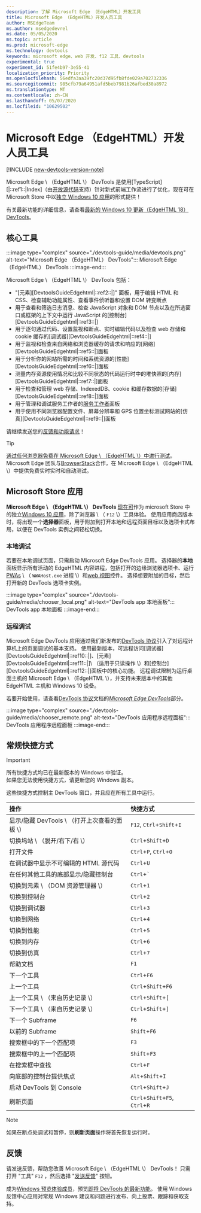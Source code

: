 ```yaml
---
description: 了解 Microsoft Edge （EdgeHTML）开发工具
title: Microsoft Edge （EdgeHTML）开发人员工具
author: MSEdgeTeam
ms.author: msedgedevrel
ms.date: 05/05/2020
ms.topic: article
ms.prod: microsoft-edge
ms.technology: devtools
keywords: microsoft edge、web 开发、f12 工具、devtools
experimental: true
experiment_id: 51fe4b97-3e55-41
localization_priority: Priority
ms.openlocfilehash: 56edfa3aa39fc20d37d95fb8fde029a702732336
ms.sourcegitcommit: 985cfb79a64951afd5beb7981b26afbed30a8972
ms.translationtype: MT
ms.contentlocale: zh-CN
ms.lasthandoff: 05/07/2020
ms.locfileid: "10629502"
---
```

# Microsoft Edge （EdgeHTML）开发人员工具  

[!INCLUDE [new-devtools-version-note](includes/new-devtools-version-note.md)]  

Microsoft Edge \ （EdgeHTML \） DevTools 是使用[TypeScript][|::ref1::|Index]（由[开放源代码][GithubMicrosoftChakracore]支持）针对新式前端工作流进行了优化，现在可在 Microsoft Store 中以[独立 Windows 10 应用][MicrosoftStoreEdgeDevtoolsPreview]的形式提供！  

有关最新功能的详细信息，请查看[最新的 Windows 10 更新（EdgeHTML 18） DevTools][DevtoolsGuideEdgehtmlWhatsnew]。  

## 核心工具  

:::image type="complex" source="./devtools-guide/media/devtools.png" alt-text="Microsoft Edge （EdgeHTML） DevTools":::
   Microsoft Edge （EdgeHTML） DevTools
:::image-end:::

<!--![Microsoft Edge \(EdgeHTML\) DevTools][ImageDevtoolsEdgehtml]  -->  

Microsoft Edge \ （EdgeHTML \） DevTools 包括：  

*   "[元素][DevtoolsGuideEdgehtml|::ref2::|]" 面板，用于编辑 HTML 和 CSS、检查辅助功能属性、查看事件侦听器和设置 DOM 转变断点  
*   用于查看和筛选日志消息、检查 JavaScript 对象和 DOM 节点以及在所选窗口或框架的上下文中运行 JavaScript 的[控制台][DevtoolsGuideEdgehtml|::ref3::|]  
*   用于逐句通过代码、设置监视和断点、实时编辑代码以及检查 web 存储和 cookie 缓存的[调试器][DevtoolsGuideEdgehtml|::ref4::|]  
*   用于监视和检查来自网络和浏览器缓存的请求和响应的[网络][DevtoolsGuideEdgehtml|::ref5::|]面板  
*   用于分析你的网站所需的时间和系统资源的[性能][DevtoolsGuideEdgehtml|::ref6::|]面板  
*   测量内存资源使用情况和比较不同状态的代码运行时中的堆快照的[内存][DevtoolsGuideEdgehtml|::ref7::|]面板  
*   用于检查和管理 web 存储、IndexedDB、cookie 和缓存数据的[存储][DevtoolsGuideEdgehtml|::ref8::|]面板  
*   用于管理和调试服务工作者的[服务工作者][DevtoolsGuideEdgehtmlServiceworkers]面板  
*   用于使用不同浏览器配置文件、屏幕分辨率和 GPS 位置坐标测试网站的[仿真][DevtoolsGuideEdgehtml|::ref9::|]面板  

请继续发送您的[反馈和功能请求](#feedback)！  

> [!TIP]
> [通过任何浏览器免费在 Microsoft Edge \ （EdgeHTML \）中进行测试][BrowserstackEdgehtml]。  
> Microsoft Edge 团队与[BrowserStack][BrowserstackEdgehtml]合作，在 Microsoft Edge \ （EdgeHTML \）中提供免费实时实时和自动测试。  

## Microsoft Store 应用  

**Microsoft Edge \ （EdgeHTML \） DevTools** [现在可][DevtoolsGuideEdgehtmlWhatsnew]作为 microsoft Store 中的独立[Windows 10 应用][MicrosoftStoreEdgeDevtoolsPreview]，除了浏览器 \ （ `F12` \）工具体验。  使用应用商店版本时，将出现一个**选择器**面板，用于附加到打开本地和远程页面目标以及选项卡式布局，以便在 DevTools 实例之间轻松切换。  

### 本地调试  

若要在本地调试页面，只需启动 Microsoft Edge DevTools 应用。  选择器的**本地**面板显示所有活动的 EdgeHTML 内容进程，包括打开的边缘浏览器选项卡、运行[PWAs][PwasEdgehtmlIndex] \ （ `WWAHost.exe` 进程 \）和[web 视图][HostingWebview]控件。  选择想要附加的目标，然后打开新的 DevTools 选项卡实例。  

:::image type="complex" source="./devtools-guide/media/chooser_local.png" alt-text="DevTools app 本地面板":::
   DevTools app 本地面板
:::image-end:::

<!--![DevTools app Local panel][ImageDevtoolsGuideEdgehtmlChooselocal]  -->  

### 远程调试  

Microsoft Edge DevTools 应用通过我们新发布的[DevTools 协议][DevtoolsProtocolEdgehtmlIndex]引入了对远程计算机上的页面调试的基本支持。  使用最新版本，可远程访问[调试器][DevtoolsGuideEdgehtml|::ref10::|]、[元素][DevtoolsGuideEdgehtml|::ref11::|]\ （适用于只读操作 \）和[控制台][DevtoolsGuideEdgehtml|::ref12::|]面板中的核心功能。  远程调试限制为运行桌面主机的 Microsoft Edge \ （EdgeHTML \），并支持未来版本中的其他 EdgeHTML 主机和 Windows 10 设备。  

若要开始使用，请查看[DevTools 协议][DevtoolsProtocolEdgehtmlIndex]文档的[*Microsoft Edge DevTools*][DevtoolsProtocolEdgehtmlClientsEdgePreview]部分。  

:::image type="complex" source="./devtools-guide/media/chooser_remote.png" alt-text="DevTools 应用程序远程面板":::
   DevTools 应用程序远程面板
:::image-end:::

<!--![DevTools app Remote panel][ImageDevtoolsGuideEdgehtmlRemote]  -->  

## 常规快捷方式  

> [!IMPORTANT]
> 所有快捷方式均已在最新版本的 Windows 中验证。  
> 如果您无法使用快捷方式，请更新您的 Windows 副本。  

这些快捷方式控制主 DevTools 窗口，并且应在所有工具中运行。  

| 操作 | 快捷方式 |  
|:--- |:--- |  
| 显示/隐藏 DevTools \ （打开上次查看的面板 \） | `F12`, `Ctrl`+`Shift`+`I` |  
| 切换坞站 \ （脱开/右下/右 \） | `Ctrl`+`Shift`+`D` |  
| 打开文件 | `Ctrl`+`P`, `Ctrl`+`O` |  
| 在调试器中显示不可编辑的 HTML 源代码 | `Ctrl`+`U` |  
| 在任何其他工具的底部显示/隐藏控制台  | `Ctrl`+`` ` `` |  
| 切换到元素 \ （DOM 资源管理器 \） | `Ctrl`+`1` |  
| 切换到控制台 |  `Ctrl`+`2` |  
| 切换到调试器 | `Ctrl`+`3` |  
| 切换到网络 | `Ctrl`+`4` |  
| 切换到性能 | `Ctrl`+`5` |  
| 切换到内存 | `Ctrl`+`6` |  
| 切换到仿真 | `Ctrl`+`7` |  
| 帮助文档 | `F1` |  
| 下一个工具 | `Ctrl`+`F6` |  
| 上一个工具 | `Ctrl`+`Shift`+`F6` |  
| 上一个工具 \ （来自历史记录 \） | `Ctrl`+`Shift`+`[` |  
| 下一个工具 \ （来自历史记录 \） | `Ctrl`+`Shift`+`]` |  
| 下一个 Subframe | `F6` |  
| 以前的 Subframe | `Shift`+`F6` |  
| 搜索框中的下一个匹配项 | `F3` |  
| 搜索框中的上一个匹配项 | `Shift`+`F3` |  
| 在搜索框中查找 | `Ctrl`+`F` |  
| 向底部的控制台提供焦点 | `Alt`+`Shift`+`I` |  
| 启动 DevTools 到 Console | `Ctrl`+`Shift`+`J` |  
| 刷新页面 | `Ctrl`+`Shift`+`F5`, `Ctrl`+`R` |  

> [!NOTE]
> 如果在断点处调试和暂停，则**刷新页面**操作将首先恢复运行时。  

## 反馈  

请发送反馈，帮助您改善 Microsoft Edge \ （EdgeHTML \） DevTools！  只需打开 "工具" `F12` ，然后选择 "[发送反馈](#microsoft-edge-edgehtml-developer-tools)" 按钮。  

成为[Windows 预览体验成员][WindowsInsiderProgram]，预览[即将 DevTools 的最新功能][DevtoolsGuideEdgehtmlWhatsnew]。  使用 Windows 反馈中心应用对常规 Windows 建议和问题进行发布、向上投票、跟踪和获取支持。  

<!-- image links  -->  

<!--[ImageDevtoolsEdgehtml]: /microsoft-edge/devtools-guide/media/devtools.png "Microsoft Edge (EdgeHTML) DevTools"  -->  
<!--[ImageDevtoolsGuideEdgehtmlChooselocal]: /microsoft-edge/devtools-guide/media/chooser_local.png "DevTools app Local panel"  -->  
<!--[ImageDevtoolsGuideEdgehtmlRemote]: /microsoft-edge/devtools-guide/media/chooser_remote.png "DevTools app Remote panel"  -->  

<!-- links  -->  

[DevtoolsGuideEdgehtmlConsole]: /microsoft-edge/devtools-guide/console "控制"  
[DevtoolsGuideEdgehtmlDebugger]: /microsoft-edge/devtools-guide/debugger "调试器"  
[DevtoolsGuideEdgehtmlElements]: /microsoft-edge/devtools-guide/elements "网元"  
[DevtoolsGuideEdgehtmlEmulation]: /microsoft-edge/devtools-guide/emulation "仿真"  
[DevtoolsGuideEdgehtmlMemory]: /microsoft-edge/devtools-guide/memory "闪存"  
[DevtoolsGuideEdgehtmlNetwork]: /microsoft-edge/devtools-guide/network "网络"  
[DevtoolsGuideEdgehtmlPerformance]: /microsoft-edge/devtools-guide/performance "能"  
[DevtoolsGuideEdgehtmlServiceworkers]: /microsoft-edge/devtools-guide/service-workers "服务工作人员"  
[DevtoolsGuideEdgehtmlStorage]: /microsoft-edge/devtools-guide/storage "Storage"  
[DevtoolsGuideEdgehtmlWhatsnew]: /microsoft-edge/devtools-guide/whats-new "最新 Windows 10 更新（EdgeHTML 18）中的 DevTools"  
[DevtoolsProtocolEdgehtmlIndex]: /microsoft-edge/devtools-protocol/index "Microsoft Edge （EdgeHTML） DevTools 协议"  
[DevtoolsProtocolEdgehtmlClientsEdgePreview]: /microsoft-edge/devtools-protocol/0.1/clients.md#microsoft-edge-devtools-preview "Microsoft Edge DevTools Preview-DevTools 协议客户端"  
[HostingWebview]: /microsoft-edge/hosting/webview "适用于 Windows 10 应用的 Web 视图（EdgeHTML）"  
[PwasEdgehtmlIndex]: /microsoft-edge/progressive-web-apps-edgehtml/index "Windows 上的渐进式 Web 应用（EdgeHTML）"  

[MicrosoftStoreEdgeDevtoolsPreview]: https://www.microsoft.com/store/p/microsoft-edge-devtools-preview/9mzbfrmz0mnj "Microsoft Edge DevTools 预览"  

[WindowsInsiderProgram]: https://insider.windows.com "Windows 预览体验计划"  

[BrowserstackEdgehtml]: https://www.browserstack.com/test-on-microsoft-edge-browser "Microsoft Edge 浏览器免费测试 |BrowserStack"  

[GithubMicrosoftChakracore]: https://github.com/Microsoft/ChakraCore "microsoft/ChakraCore |GitHub"  

[TypeScriptIndex]: https://www.typescriptlang.org "TypeScript"  
